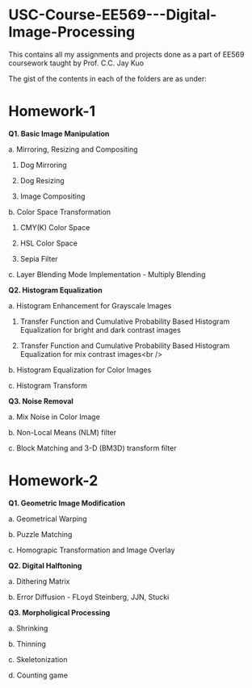 # USC-Course-EE569---Digital-Image-Processing

This contains all my assignments and projects done as a part of EE569 coursework taught by Prof. C.C. Jay Kuo

The gist of the contents in each of the folders are as under:

**Homework-1**
=

**Q1. Basic Image Manipulation**

a. Mirroring, Resizing and Compositing 

1. Dog Mirroring

2. Dog Resizing

3. Image Compositing

b. Color Space Transformation

1. CMY(K) Color Space

2. HSL Color Space

3. Sepia Filter

c. Layer Blending Mode Implementation - Multiply Blending

**Q2. Histogram Equalization**

a. Histogram Enhancement for Grayscale Images

1. Transfer Function and Cumulative Probability Based Histogram Equalization for bright and dark contrast images

2. Transfer Function and Cumulative Probability Based Histogram Equalization for mix contrast images&lt;br /&gt;

b. Histogram Equalization for Color Images

c. Histogram Transform

**Q3. Noise Removal**

a. Mix Noise in Color Image

b. Non-Local Means (NLM) filter

c. Block Matching and 3-D (BM3D) transform filter

**Homework-2**
=

**Q1. Geometric Image Modification**

a. Geometrical Warping 

b. Puzzle Matching

c. Homograpic Transformation and Image Overlay

**Q2. Digital Halftoning**

a. Dithering Matrix

b. Error Diffusion - FLoyd Steinberg, JJN, Stucki

**Q3. Morpholigical Processing**

a. Shrinking

b. Thinning

c. Skeletonization

d. Counting game
